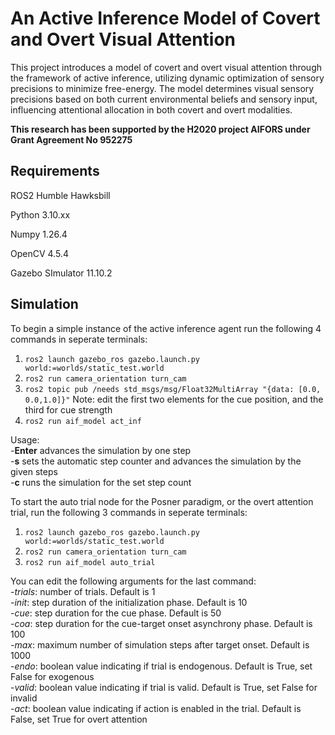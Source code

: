 # An Active Inference Model of Covert and Overt Visual Attention

This project introduces a model of covert and overt visual attention through the framework of active inference, utilizing dynamic optimization of sensory precisions to minimize free-energy. The model determines visual sensory precisions based on both current environmental beliefs and sensory input, influencing attentional allocation in both covert and overt modalities.

**This research has been supported by the H2020 project AIFORS under Grant Agreement No 952275**

## Requirements

ROS2 Humble Hawksbill

Python 3.10.xx

Numpy 1.26.4

OpenCV 4.5.4

Gazebo SImulator 11.10.2


## Simulation

To begin a simple instance of the active inference agent run the following 4 commands in seperate terminals:

1. `ros2 launch gazebo_ros gazebo.launch.py world:=worlds/static_test.world`
2. `ros2 run camera_orientation turn_cam`
3. `ros2 topic pub /needs std_msgs/msg/Float32MultiArray "{data: [0.0, 0.0,1.0]}"` Note: edit the first two elements for the cue position, and the third for cue strength
4. `ros2 run aif_model act_inf`

Usage:<br/>
    -**Enter** advances the simulation by one step<br/> 
    -**s** sets the automatic step counter and advances the simulation by the given steps<br/>
    -**c** runs the simulation for the set step count<br/>

To start the auto trial node for the Posner paradigm, or the overt attention trial, run the following 3 commands in seperate terminals:

1. `ros2 launch gazebo_ros gazebo.launch.py world:=worlds/static_test.world`
2. `ros2 run camera_orientation turn_cam`
3. `ros2 run aif_model auto_trial`

You can edit the following arguments for the last command:<br/>
    -*trials*: number of trials. Default is 1<br/>
    -*init*: step duration of the initialization phase. Default is 10<br/>
    -*cue*: step duration for the cue phase. Default is 50<br/>
    -*coa*: step duration for the cue-target onset asynchrony phase. Default is 100<br/>
    -*max*: maximum number of simulation steps after target onset. Default is 1000<br/>
    -*endo*: boolean value indicating if trial is endogenous. Default is True, set False for exogenous<br/>
    -*valid*: boolean value indicating if trial is valid. Default is True, set False for invalid<br/>
    -*act*: boolean value indicating if action is enabled in the trial. Default is False, set True for overt attention<br/>
